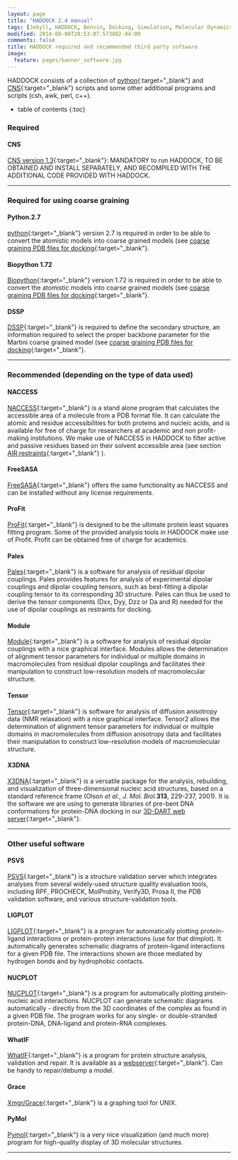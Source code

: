 ```yaml
---
layout: page
title: "HADDOCK 2.4 manual"
tags: [Jekyll, HADDOCK, Bonvin, Docking, Simulation, Molecular Dynamics, Structural Biology, Computational Biology, Modelling, Protein Structure]
modified: 2014-08-08T20:53:07.573882-04:00
comments: false
title: HADDOCK required and recommended third party software
image:
  feature: pages/banner_software.jpg
---
```



HADDOCK consists of a collection of  [python](https://www.python.org){:target="_blank"}  and  [CNS](http://cns-online.org/v1.3/){:target="_blank"}  scripts and some other additional programs and scripts (csh, awk, perl, c++).

* table of contents
{:toc}


### Required


#### CNS 

[CNS version 1.3](http://cns-online.org){:target="_blank"}: MANDATORY to run HADDOCK, TO BE OBTAINED AND INSTALL SEPARATELY, AND RECOMPILED WITH THE ADDITIONAL CODE PROVIDED WITH HADDOCK.


* * *

### Required for using coarse graining


#### Python.2.7

[python](https://www.python.org){:target="_blank"} version 2.7 is required in order to be able to convert the atomistic models into coarse grained models (see [coarse graining PDB files for docking](/software/haddock2.4/pdb-cg){:target="_blank"}.


#### Biopython 1.72

[Biopython](https://biopython.org/wiki/Download){:target="_blank"} version 1.72 is required in order to be able to convert the atomistic models into coarse grained models (see [coarse graining PDB files for docking](/software/haddock2.4/pdb-cg){:target="_blank"}.


#### DSSP

[DSSP](https://swift.cmbi.umcn.nl/gv/dssp){:target="_blank"} is required to define the secondary structure, an information required to select the proper backbone parameter for the Martini coarse grained model (see [coarse graining PDB files for docking](/software/haddock2.4/pdb-cg){:target="_blank"}.


* * *

### Recommended (depending on the type of data used)


#### NACCESS

[NACCESS](http://wolf.bms.umist.ac.uk/naccess){:target="_blank"} is a stand alone program that calculates the accessible area of a molecule from a PDB format file. It can calculate the atomic and residue accessibilities for both proteins and nucleic acids, and is available for free of charge for researchers at academic and non profit-making institutions. We make use of NACCESS in HADDOCK to filter active and passive residues based on their solvent accessible area (see section  [AIR restraints](/software/haddock2.4/generate_air){:target="_blank"} ).


#### FreeSASA

[FreeSASA](http://freesasa.github.io){:target="_blank"} offers the same functionality as NACCESS and can be installed without any license requirements.


#### ProFit

[ProFit](http://www.bioinf.org.uk/software/profit/){:target="_blank"} is designed to be the ultimate protein least squares fitting program. Some of the provided analysis tools in HADDOCK make use of Profit. Profit can be obtained free of charge for academics.


#### Pales

[Pales](http://spin.niddk.nih.gov/bax/software/PALES/index.html){:target="_blank"} is a software for analysis of residual dipolar couplings. Pales provides features for analysis of experimental dipolar couplings and dipolar coupling tensors, such as best-fitting a dipolar coupling tensor to its corresponding 3D structure. Pales can thus be used to derive the tensor components (Dxx, Dyy, Dzz or Da and R) needed for the use of dipolar couplings as restraints for docking.


#### Module

[Module](http://www.ibs.fr/science-213/scientific-output/software/module/?lang=en){:target="_blank"} is a software for analysis of residual dipolar couplings with a nice graphical interface. Modules allows the determination of alignment tensor parameters for individual or multiple domains in macromolecules from residual dipolar couplings and facilitates their manipulation to construct low-resolution models of macromolecular structure.


#### Tensor

[Tensor](http://www.ibs.fr/science-213/scientific-output/software/tensor/?lang=en){:target="_blank"} is software for analysis of diffusion anisotropy data (NMR relaxation) with a nice graphical interface. Tensor2 allows the determination of alignment tensor parameters for individual or multiple domains in macromolecules from diffusion anisotropy data and facilitates their manipulation to construct low-resolution models of macromolecular structure.


#### X3DNA

[X3DNA](https://x3dna.org){:target="_blank"} is a versatile package for the analysis, rebuilding, and visualization of three-dimensional nucleic acid structures, based on a standard reference frame (Olson _et al._, _J. Mol. Biol._**313**, 229-237, 2001). It is the software we are using to generate libraries of pre-bent DNA conformations for protein-DNA docking in our  [3D-DART web server](http://haddock.science.uu.nl/enmr/services/3DDART){:target="_blank"}.



* * *

### Other useful software

#### PSVS

[PSVS](https://montelionelab.chem.rpi.edu/PSVS/){:target="_blank"} is a structure validation server which integrates analyses from several widely-used structure quality evaluation tools, including RPF, PROCHECK, MolProbity, Verify3D, Prosa II, the PDB validation software, and various structure-validation tools.

#### LIGPLOT

[LIGPLOT](https://www.ebi.ac.uk/thornton-srv/software/LIGPLOT/){:target="_blank"} is a program for automatically plotting protein-ligand interactions or protein-protein interactions (use for that dimplot). It automatically generates schematic diagrams of protein-ligand interactions for a given PDB file. The interactions shown are those mediated by hydrogen bonds and by hydrophobic contacts.

#### NUCPLOT

[NUCPLOT](http://www.ebi.ac.uk/thornton-srv/software/NUCPLOT){:target="_blank"} is a program for automatically plotting protein-nucleic acid interactions. NUCPLOT can generate schematic diagrams automatically - directly from the 3D coordinates of the complex as found in a given PDB file. The program works for any single- or double-stranded protein-DNA, DNA-ligand and protein-RNA complexes.

#### WhatIF

[WhatIF](http://swift.cmbi.ru.nl/whatif){:target="_blank"} is a program for protein structure analysis, validation and repair. It is available as a [webserver](http://swift.cmbi.ru.nl/servers/html/index.html){:target="_blank"}. Can  be handy to repair/debump a model.

#### Grace

[Xmgr/Grace](http://plasma-gate.weizmann.ac.il/Grace/){:target="_blank"} is a graphing tool for UNIX.

#### PyMol

[Pymol](http://www.pymol.org/){:target="_blank"} is a very nice visualization (and much more) program for high-quality display of 3D molecular structures.


* * *
